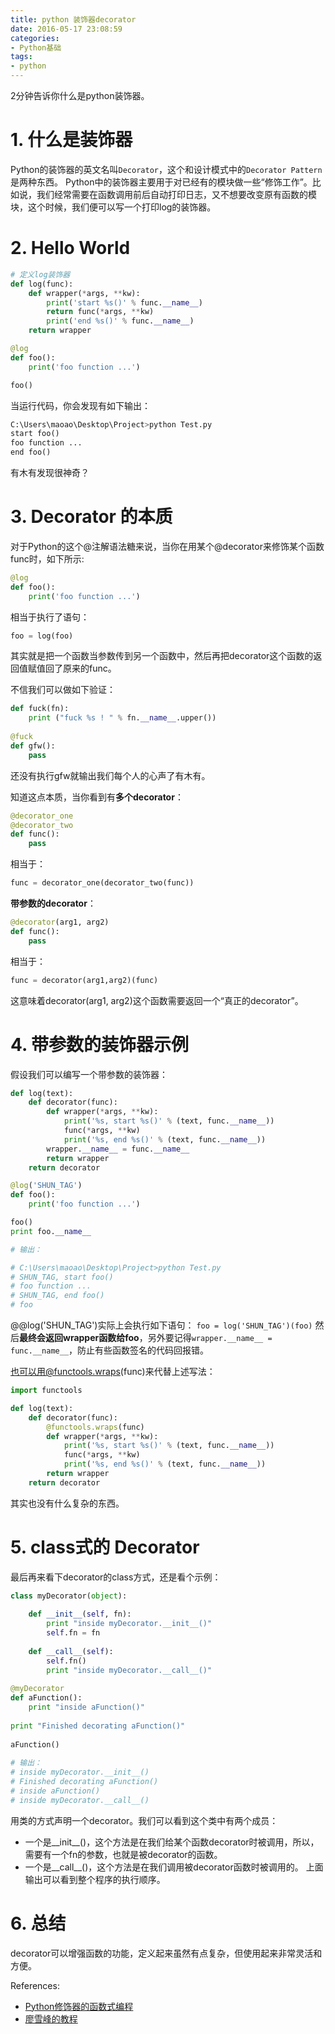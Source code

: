 ```yaml
---
title: python 装饰器decorator
date: 2016-05-17 23:08:59
categories:
- Python基础
tags:
- python
---
```


2分钟告诉你什么是python装饰器。

<!-- more -->

# 1. 什么是装饰器

Python的装饰器的英文名叫`Decorator`，这个和设计模式中的`Decorator Pattern`是两种东西。
Python中的装饰器主要用于对已经有的模块做一些“修饰工作”。比如说，我们经常需要在函数调用前后自动打印日志，又不想要改变原有函数的模块，这个时候，我们便可以写一个打印log的装饰器。

# 2. Hello World

```python
# 定义log装饰器
def log(func):
    def wrapper(*args, **kw):
        print('start %s()' % func.__name__)
        return func(*args, **kw)
        print('end %s()' % func.__name__)
    return wrapper

@log
def foo():
    print('foo function ...')

foo()

```
当运行代码，你会发现有如下输出：
```python
C:\Users\maoao\Desktop\Project>python Test.py
start foo()
foo function ...
end foo()
```
有木有发现很神奇？

# 3. Decorator 的本质

对于Python的这个@注解语法糖来说，当你在用某个@decorator来修饰某个函数func时，如下所示:
```python
@log
def foo():
    print('foo function ...')
```
相当于执行了语句：
```python
foo = log(foo)
```
其实就是把一个函数当参数传到另一个函数中，然后再把decorator这个函数的返回值赋值回了原来的func。

不信我们可以做如下验证：
```python
def fuck(fn):
    print ("fuck %s ! " % fn.__name__.upper())
 
@fuck
def gfw():
    pass
```
还没有执行gfw就输出我们每个人的心声了有木有。

知道这点本质，当你看到有**多个decorator**：
```python
@decorator_one
@decorator_two
def func():
    pass
```
相当于：
```python
func = decorator_one(decorator_two(func))
```
**带参数的decorator**：
```python
@decorator(arg1, arg2)
def func():
    pass
```
相当于：
```python
func = decorator(arg1,arg2)(func)
```
这意味着decorator(arg1, arg2)这个函数需要返回一个“真正的decorator”。

# 4. 带参数的装饰器示例

假设我们可以编写一个带参数的装饰器：
```python
def log(text):
    def decorator(func):
        def wrapper(*args, **kw):
            print('%s, start %s()' % (text, func.__name__))
            func(*args, **kw)
            print('%s, end %s()' % (text, func.__name__))
        wrapper.__name__ = func.__name__
        return wrapper
    return decorator

@log('SHUN_TAG')
def foo():
    print('foo function ...')

foo()
print foo.__name__

# 输出：

# C:\Users\maoao\Desktop\Project>python Test.py
# SHUN_TAG, start foo()
# foo function ...
# SHUN_TAG, end foo()
# foo
```
@@log('SHUN_TAG')实际上会执行如下语句：
`foo = log('SHUN_TAG')(foo)`
然后**最终会返回wrapper函数给foo**，另外要记得`wrapper.__name__ = func.__name__`，防止有些函数签名的代码回报错。

也可以用@functools.wraps(func)来代替上述写法：
```python
import functools

def log(text):
    def decorator(func):
        @functools.wraps(func)
        def wrapper(*args, **kw):
            print('%s, start %s()' % (text, func.__name__))
            func(*args, **kw)
            print('%s, end %s()' % (text, func.__name__))
        return wrapper
    return decorator
```
其实也没有什么复杂的东西。

# 5. class式的 Decorator

最后再来看下decorator的class方式，还是看个示例：
```python
class myDecorator(object):
 
    def __init__(self, fn):
        print "inside myDecorator.__init__()"
        self.fn = fn
 
    def __call__(self):
        self.fn()
        print "inside myDecorator.__call__()"
 
@myDecorator
def aFunction():
    print "inside aFunction()"
 
print "Finished decorating aFunction()"
 
aFunction()
 
# 输出：
# inside myDecorator.__init__()
# Finished decorating aFunction()
# inside aFunction()
# inside myDecorator.__call__()
```
用类的方式声明一个decorator。我们可以看到这个类中有两个成员：
- 一个是__init__()，这个方法是在我们给某个函数decorator时被调用，所以，需要有一个fn的参数，也就是被decorator的函数。
- 一个是__call__()，这个方法是在我们调用被decorator函数时被调用的。
上面输出可以看到整个程序的执行顺序。

# 6. 总结

decorator可以增强函数的功能，定义起来虽然有点复杂，但使用起来非常灵活和方便。



References:
- [Python修饰器的函数式编程](http://coolshell.cn/articles/11265.html)
- [廖雪峰的教程](http://www.liaoxuefeng.com/wiki/0014316089557264a6b348958f449949df42a6d3a2e542c000/0014318435599930270c0381a3b44db991cd6d858064ac0000)


